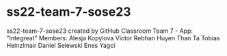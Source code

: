 # ss22-team-7-sose23
ss22-team-7-sose23 created by GitHub Classroom
Team 7 - App: "Integreat" 
Members: 
Alesja Kopylova 
Victor Rebhan 
Huyen Than Ta 
Tobias Heinzlmair 
Daniel Selewski 
Enes Yagci 
